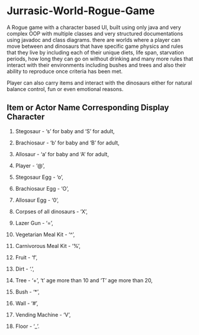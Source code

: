 # Jurrasic-World-Rogue-Game
A Rogue game with a character based UI, built using only java and very complex OOP with multiple classes and very structured documentations using javadoc and class diagrams.
there are worlds where a player can move between and dinosaurs that have specific game physics and rules that they live by including each of their unique diets, 
life span, starvation periods, how long they can go on without drinking and many more rules that interact with their environments including bushes and trees
and also their ability to reproduce once criteria has been met. 

Player can also carry items and interact with the dinosaurs either for natural balance control, fun or even emotional reasons.



Item or Actor Name Corresponding Display Character
--------------------------------------------------

1) Stegosaur                 - ‘s’ for baby and ‘S’ for adult,
2) Brachiosaur               - ‘b’ for baby and ‘B’ for adult,
3) Allosaur                  - ‘a’ for baby and ‘A’ for adult,
4) Player                    - ‘@’,

5) Stegosaur Egg             - ‘o’,
6) Brachiosaur Egg           - ‘O’,
7) Allosaur Egg              - ‘0’,

8) Corpses of all dinosaurs  - ‘X’,

9) Lazer Gun                 -  ‘=’,
10) Vegetarian Meal Kit       - ‘^’,
11) Carnivorous Meal Kit      - ‘%’,
12) Fruit                     - ‘f’,

13) Dirt                      - ‘.’,
14) Tree                      - ‘+’, ‘t’ age more than 10 and ‘T’ age more than 20,
15) Bush                      - ‘*’,

16) Wall                      - ‘#’,
17) Vending Machine           - ‘V’,
18) Floor                     - ‘_’.






